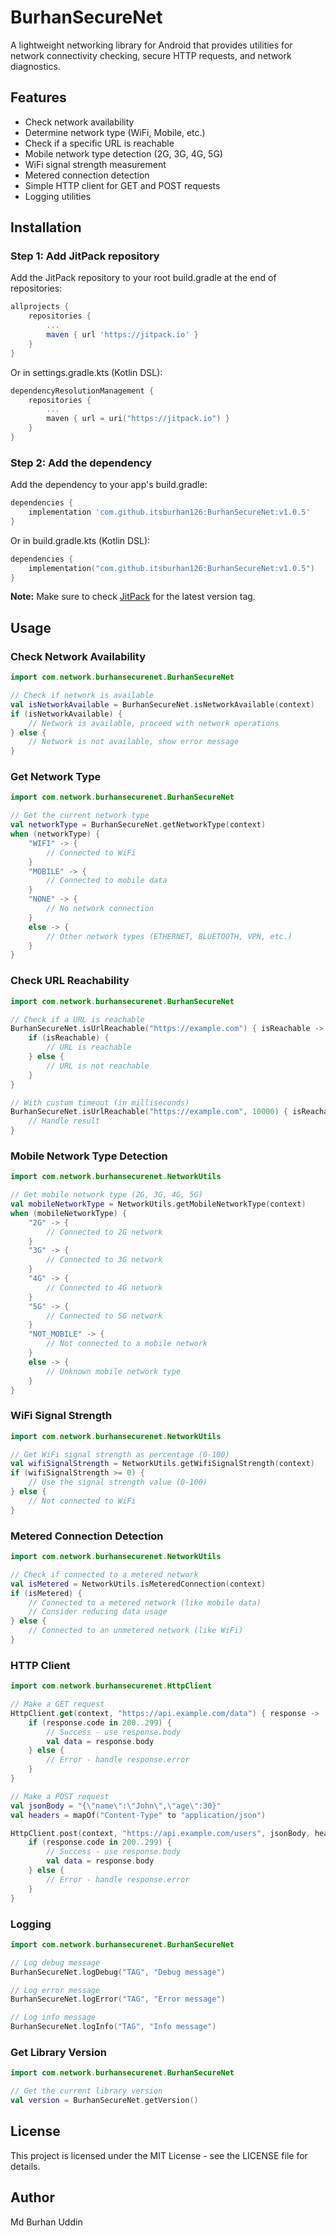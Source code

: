 # BurhanSecureNet

A lightweight networking library for Android that provides utilities for network connectivity checking, secure HTTP requests, and network diagnostics.

## Features

- Check network availability
- Determine network type (WiFi, Mobile, etc.)
- Check if a specific URL is reachable
- Mobile network type detection (2G, 3G, 4G, 5G)
- WiFi signal strength measurement
- Metered connection detection
- Simple HTTP client for GET and POST requests
- Logging utilities

## Installation

### Step 1: Add JitPack repository

Add the JitPack repository to your root build.gradle at the end of repositories:

```gradle
allprojects {
    repositories {
        ...
        maven { url 'https://jitpack.io' }
    }
}
```

Or in settings.gradle.kts (Kotlin DSL):

```kotlin
dependencyResolutionManagement {
    repositories {
        ...
        maven { url = uri("https://jitpack.io") }
    }
}
```

### Step 2: Add the dependency

Add the dependency to your app's build.gradle:

```gradle
dependencies {
    implementation 'com.github.itsburhan126:BurhanSecureNet:v1.0.5'
}
```

Or in build.gradle.kts (Kotlin DSL):

```kotlin
dependencies {
    implementation("com.github.itsburhan126:BurhanSecureNet:v1.0.5")
}
```

**Note:** Make sure to check [JitPack](https://jitpack.io/#itsburhan126/BurhanSecureNet) for the latest version tag.

## Usage

### Check Network Availability

```kotlin
import com.network.burhansecurenet.BurhanSecureNet

// Check if network is available
val isNetworkAvailable = BurhanSecureNet.isNetworkAvailable(context)
if (isNetworkAvailable) {
    // Network is available, proceed with network operations
} else {
    // Network is not available, show error message
}
```

### Get Network Type

```kotlin
import com.network.burhansecurenet.BurhanSecureNet

// Get the current network type
val networkType = BurhanSecureNet.getNetworkType(context)
when (networkType) {
    "WIFI" -> {
        // Connected to WiFi
    }
    "MOBILE" -> {
        // Connected to mobile data
    }
    "NONE" -> {
        // No network connection
    }
    else -> {
        // Other network types (ETHERNET, BLUETOOTH, VPN, etc.)
    }
}
```

### Check URL Reachability

```kotlin
import com.network.burhansecurenet.BurhanSecureNet

// Check if a URL is reachable
BurhanSecureNet.isUrlReachable("https://example.com") { isReachable ->
    if (isReachable) {
        // URL is reachable
    } else {
        // URL is not reachable
    }
}

// With custom timeout (in milliseconds)
BurhanSecureNet.isUrlReachable("https://example.com", 10000) { isReachable ->
    // Handle result
}
```

### Mobile Network Type Detection

```kotlin
import com.network.burhansecurenet.NetworkUtils

// Get mobile network type (2G, 3G, 4G, 5G)
val mobileNetworkType = NetworkUtils.getMobileNetworkType(context)
when (mobileNetworkType) {
    "2G" -> {
        // Connected to 2G network
    }
    "3G" -> {
        // Connected to 3G network
    }
    "4G" -> {
        // Connected to 4G network
    }
    "5G" -> {
        // Connected to 5G network
    }
    "NOT_MOBILE" -> {
        // Not connected to a mobile network
    }
    else -> {
        // Unknown mobile network type
    }
}
```

### WiFi Signal Strength

```kotlin
import com.network.burhansecurenet.NetworkUtils

// Get WiFi signal strength as percentage (0-100)
val wifiSignalStrength = NetworkUtils.getWifiSignalStrength(context)
if (wifiSignalStrength >= 0) {
    // Use the signal strength value (0-100)
} else {
    // Not connected to WiFi
}
```

### Metered Connection Detection

```kotlin
import com.network.burhansecurenet.NetworkUtils

// Check if connected to a metered network
val isMetered = NetworkUtils.isMeteredConnection(context)
if (isMetered) {
    // Connected to a metered network (like mobile data)
    // Consider reducing data usage
} else {
    // Connected to an unmetered network (like WiFi)
}
```

### HTTP Client

```kotlin
import com.network.burhansecurenet.HttpClient

// Make a GET request
HttpClient.get(context, "https://api.example.com/data") { response ->
    if (response.code in 200..299) {
        // Success - use response.body
        val data = response.body
    } else {
        // Error - handle response.error
    }
}

// Make a POST request
val jsonBody = "{\"name\":\"John\",\"age\":30}"
val headers = mapOf("Content-Type" to "application/json")

HttpClient.post(context, "https://api.example.com/users", jsonBody, headers) { response ->
    if (response.code in 200..299) {
        // Success - use response.body
        val data = response.body
    } else {
        // Error - handle response.error
    }
}
```

### Logging

```kotlin
import com.network.burhansecurenet.BurhanSecureNet

// Log debug message
BurhanSecureNet.logDebug("TAG", "Debug message")

// Log error message
BurhanSecureNet.logError("TAG", "Error message")

// Log info message
BurhanSecureNet.logInfo("TAG", "Info message")
```

### Get Library Version

```kotlin
import com.network.burhansecurenet.BurhanSecureNet

// Get the current library version
val version = BurhanSecureNet.getVersion()
```

## License

This project is licensed under the MIT License - see the LICENSE file for details.

## Author

Md Burhan Uddin
